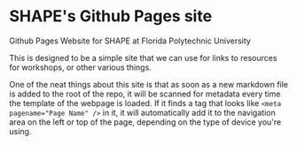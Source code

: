 # SHAPE's Github Pages site
Github Pages Website for SHAPE at Florida Polytechnic University

This is designed to be a simple site that we can use for links to resources for workshops, or other various things.

One of the neat things about this site is that as soon as a new markdown file is added to the root of the repo, it will be scanned for metadata every time the template of the webpage is loaded. If it finds a tag that looks like `<meta pagename="Page Name" />` in it, it will automatically add it to the navigation area on the left or top of the page, depending on the type of device you're using.
